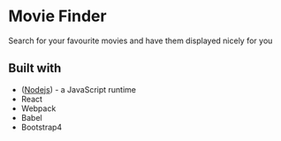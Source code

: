 # Movie Finder

Search for your favourite movies and have them displayed nicely for you 

## Built with
- ([Nodejs](https://nodejs.org/en/docs/)) - a JavaScript runtime
- React
- Webpack
- Babel
- Bootstrap4

